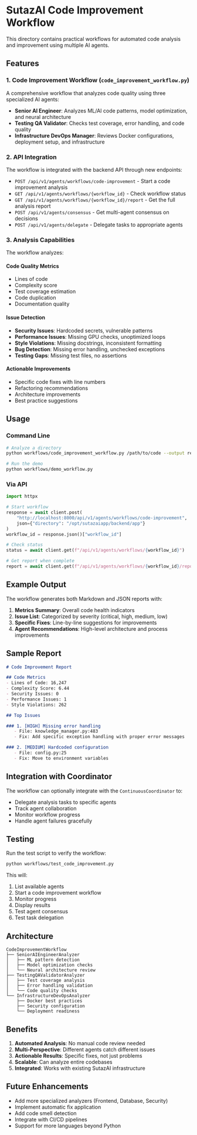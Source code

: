# SutazAI Code Improvement Workflow

This directory contains practical workflows for automated code analysis and improvement using multiple AI agents.

## Features

### 1. Code Improvement Workflow (`code_improvement_workflow.py`)

A comprehensive workflow that analyzes code quality using three specialized AI agents:

- **Senior AI Engineer**: Analyzes ML/AI code patterns, model optimization, and neural architecture
- **Testing QA Validator**: Checks test coverage, error handling, and code quality
- **Infrastructure DevOps Manager**: Reviews Docker configurations, deployment setup, and infrastructure

### 2. API Integration

The workflow is integrated with the backend API through new endpoints:

- `POST /api/v1/agents/workflows/code-improvement` - Start a code improvement analysis
- `GET /api/v1/agents/workflows/{workflow_id}` - Check workflow status
- `GET /api/v1/agents/workflows/{workflow_id}/report` - Get the full analysis report
- `POST /api/v1/agents/consensus` - Get multi-agent consensus on decisions
- `POST /api/v1/agents/delegate` - Delegate tasks to appropriate agents

### 3. Analysis Capabilities

The workflow analyzes:

#### Code Quality Metrics
- Lines of code
- Complexity score
- Test coverage estimation
- Code duplication
- Documentation quality

#### Issue Detection
- **Security Issues**: Hardcoded secrets, vulnerable patterns
- **Performance Issues**: Missing GPU checks, unoptimized loops
- **Style Violations**: Missing docstrings, inconsistent formatting
- **Bug Detection**: Missing error handling, unchecked exceptions
- **Testing Gaps**: Missing test files, no assertions

#### Actionable Improvements
- Specific code fixes with line numbers
- Refactoring recommendations
- Architecture improvements
- Best practice suggestions

## Usage

### Command Line

```bash
# Analyze a directory
python workflows/code_improvement_workflow.py /path/to/code --output report.md

# Run the demo
python workflows/demo_workflow.py
```

### Via API

```python
import httpx

# Start workflow
response = await client.post(
    "http://localhost:8000/api/v1/agents/workflows/code-improvement",
    json={"directory": "/opt/sutazaiapp/backend/app"}
)
workflow_id = response.json()["workflow_id"]

# Check status
status = await client.get(f"/api/v1/agents/workflows/{workflow_id}")

# Get report when complete
report = await client.get(f"/api/v1/agents/workflows/{workflow_id}/report")
```

## Example Output

The workflow generates both Markdown and JSON reports with:

1. **Metrics Summary**: Overall code health indicators
2. **Issue List**: Categorized by severity (critical, high, medium, low)
3. **Specific Fixes**: Line-by-line suggestions for improvements
4. **Agent Recommendations**: High-level architecture and process improvements

## Sample Report

```markdown
# Code Improvement Report

## Code Metrics
- Lines of Code: 16,247
- Complexity Score: 6.44
- Security Issues: 0
- Performance Issues: 1
- Style Violations: 262

## Top Issues

### 1. [HIGH] Missing error handling
   - File: knowledge_manager.py:483
   - Fix: Add specific exception handling with proper error messages

### 2. [MEDIUM] Hardcoded configuration
   - File: config.py:25
   - Fix: Move to environment variables
```

## Integration with Coordinator

The workflow can optionally integrate with the `ContinuousCoordinator` to:
- Delegate analysis tasks to specific agents
- Track agent collaboration
- Monitor workflow progress
- Handle agent failures gracefully

## Testing

Run the test script to verify the workflow:

```bash
python workflows/test_code_improvement.py
```

This will:
1. List available agents
2. Start a code improvement workflow
3. Monitor progress
4. Display results
5. Test agent consensus
6. Test task delegation

## Architecture

```
CodeImprovementWorkflow
├── SeniorAIEngineerAnalyzer
│   ├── ML pattern detection
│   ├── Model optimization checks
│   └── Neural architecture review
├── TestingQAValidatorAnalyzer
│   ├── Test coverage analysis
│   ├── Error handling validation
│   └── Code quality checks
└── InfrastructureDevOpsAnalyzer
    ├── Docker best practices
    ├── Security configuration
    └── Deployment readiness
```

## Benefits

1. **Automated Analysis**: No manual code review needed
2. **Multi-Perspective**: Different agents catch different issues
3. **Actionable Results**: Specific fixes, not just problems
4. **Scalable**: Can analyze entire codebases
5. **Integrated**: Works with existing SutazAI infrastructure

## Future Enhancements

- Add more specialized analyzers (Frontend, Database, Security)
- Implement automatic fix application
- Add code smell detection
- Integrate with CI/CD pipelines
- Support for more languages beyond Python